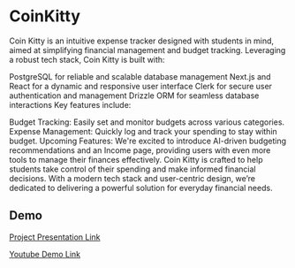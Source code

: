 
# CoinKitty

Coin Kitty is an intuitive expense tracker designed with students in mind, aimed at simplifying financial management and budget tracking. Leveraging a robust tech stack, Coin Kitty is built with:

PostgreSQL for reliable and scalable database management
Next.js and React for a dynamic and responsive user interface
Clerk for secure user authentication and management
Drizzle ORM for seamless database interactions
Key features include:

Budget Tracking: Easily set and monitor budgets across various categories.
Expense Management: Quickly log and track your spending to stay within budget.
Upcoming Features: We're excited to introduce AI-driven budgeting recommendations and an Income page, providing users with even more tools to manage their finances effectively.
Coin Kitty is crafted to help students take control of their spending and make informed financial decisions. With a modern tech stack and user-centric design, we’re dedicated to delivering a powerful solution for everyday financial needs.

## Demo

[Project Presentation Link]()

[Youtube Demo Link]()

